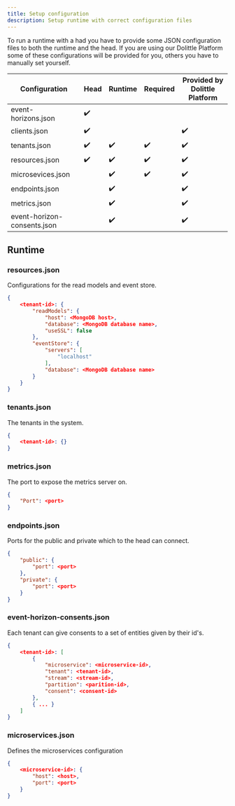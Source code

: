 ```yaml
---
title: Setup configuration
description: Setup runtime with correct configuration files
---
```


To run a runtime with a had you have to provide some JSON configuration files to both the runtime and the head.
If you are using our Dolittle Platform some of these configurations will be provided for you, others you have to manually set yourself.

| Configuration               | Head | Runtime | Required | Provided by Dolittle Platform
|-----------------------------|------|---------|----------|----------|
| event-horizons.json         | ✔️    |         |          |          |
| clients.json                | ✔️    |         |          | ✔️        |
| tenants.json                | ✔️    | ✔️       | ✔️        | ✔️        |
| resources.json              | ✔️    | ✔️       | ✔️        | ✔️        |
| microsevices.json           |      | ✔️       | ✔️        | ✔️        |
| endpoints.json              |      | ✔️       |          | ✔️        |
| metrics.json                |      | ✔️       |          | ✔️        |
| event-horizon-consents.json |      | ✔️       |          | ✔️        |


## Runtime

### resources.json
Configurations for the read models and event store.
```json
{
    <tenant-id>: {
        "readModels": {
            "host": <MongoDB host>,
            "database": <MongoDB database name>,
            "useSSL": false
        },
        "eventStore": {
            "servers": [
                "localhost"
            ],
            "database": <MongoDB database name>
        }
    }
}

```

### tenants.json
The tenants in the system.
```json
{
    <tenant-id>: {}
}
```

### metrics.json
The port to expose the metrics server on.
```json
{
    "Port": <port>
}
```


### endpoints.json
Ports for the public and private which to the head can connect.
```json
{
    "public": {
        "port": <port>
    },
    "private": {
        "port": <port>
    }
}
```

### event-horizon-consents.json
Each tenant can give consents to a set of entities given by their id's.
```json
{
    <tenant-id>: [
        {
            "microservice": <microservice-id>,
            "tenant": <tenant-id>,
            "stream": <stream-id>,
            "partition": <parition-id>,
            "consent": <consent-id>
        },
        { ... }
    ]
}
```

### microservices.json
Defines the microservices configuration
```json
{
    <microservice-id>: {
        "host": <host>,
        "port": <port>
    }
}
```
